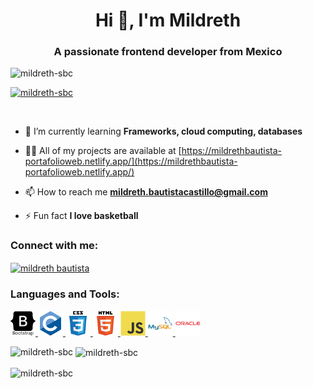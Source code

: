 <h1 align="center">Hi 👋, I'm Mildreth</h1>
<h3 align="center">A passionate frontend developer from Mexico</h3>

<p align="left"> <img src="https://komarev.com/ghpvc/?username=mildreth-sbc&label=Profile%20views&color=0e75b6&style=flat" alt="mildreth-sbc" /> </p>

<p align="left"> <a href="https://github.com/ryo-ma/github-profile-trophy"><img src="https://github-profile-trophy.vercel.app/?username=mildreth-sbc" alt="mildreth-sbc" /></a> </p>

<p align="left"> <a href="https://twitter.com/" target="blank"><img src="https://img.shields.io/twitter/follow/?logo=twitter&style=for-the-badge" alt="" /></a> </p>

- 🌱 I’m currently learning **Frameworks, cloud computing, databases**

- 👨‍💻 All of my projects are available at [https://mildrethbautista-portafolioweb.netlify.app/](https://mildrethbautista-portafolioweb.netlify.app/)

- 📫 How to reach me **mildreth.bautistacastillo@gmail.com**

- ⚡ Fun fact **I love basketball**

<h3 align="left">Connect with me:</h3>
<p align="left">
<a href="https://linkedin.com/in/mildreth bautista" target="blank"><img align="center" src="https://raw.githubusercontent.com/rahuldkjain/github-profile-readme-generator/master/src/images/icons/Social/linked-in-alt.svg" alt="mildreth bautista" height="30" width="40" /></a>
</p>

<h3 align="left">Languages and Tools:</h3>
<p align="left"> <a href="https://getbootstrap.com" target="_blank" rel="noreferrer"> <img src="https://raw.githubusercontent.com/devicons/devicon/master/icons/bootstrap/bootstrap-plain-wordmark.svg" alt="bootstrap" width="40" height="40"/> </a> <a href="https://www.cprogramming.com/" target="_blank" rel="noreferrer"> <img src="https://raw.githubusercontent.com/devicons/devicon/master/icons/c/c-original.svg" alt="c" width="40" height="40"/> </a> <a href="https://www.w3schools.com/css/" target="_blank" rel="noreferrer"> <img src="https://raw.githubusercontent.com/devicons/devicon/master/icons/css3/css3-original-wordmark.svg" alt="css3" width="40" height="40"/> </a> <a href="https://www.w3.org/html/" target="_blank" rel="noreferrer"> <img src="https://raw.githubusercontent.com/devicons/devicon/master/icons/html5/html5-original-wordmark.svg" alt="html5" width="40" height="40"/> </a> <a href="https://developer.mozilla.org/en-US/docs/Web/JavaScript" target="_blank" rel="noreferrer"> <img src="https://raw.githubusercontent.com/devicons/devicon/master/icons/javascript/javascript-original.svg" alt="javascript" width="40" height="40"/> </a> <a href="https://www.mysql.com/" target="_blank" rel="noreferrer"> <img src="https://raw.githubusercontent.com/devicons/devicon/master/icons/mysql/mysql-original-wordmark.svg" alt="mysql" width="40" height="40"/> </a> <a href="https://www.oracle.com/" target="_blank" rel="noreferrer"> <img src="https://raw.githubusercontent.com/devicons/devicon/master/icons/oracle/oracle-original.svg" alt="oracle" width="40" height="40"/> </a> </p>

<p><img align="left" src="https://github-readme-stats.vercel.app/api/top-langs?username=mildreth-sbc&show_icons=true&locale=en&layout=compact" alt="mildreth-sbc" /></p>

<p>&nbsp;<img align="center" src="https://github-readme-stats.vercel.app/api?username=mildreth-sbc&show_icons=true&locale=en" alt="mildreth-sbc" /></p>

<p><img align="center" src="https://github-readme-streak-stats.herokuapp.com/?user=mildreth-sbc&" alt="mildreth-sbc" /></p>

